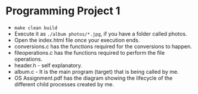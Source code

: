 Programming Project 1
==================

- `make clean build`
- Execute it as `./album photos/*.jpg`, if you have a folder called photos. 
- Open the index.html file once your execution ends.
- conversions.c has the functions required for the conversions to happen. 
- fileoperations.c has the functions required to perform the file operations. 
- header.h - self explanatory. 
- album.c - It is the main program (target) that is being called by me. 
- OS Assignment.pdf has the diagram showing the lifecycle of the different child processes created by me. 
